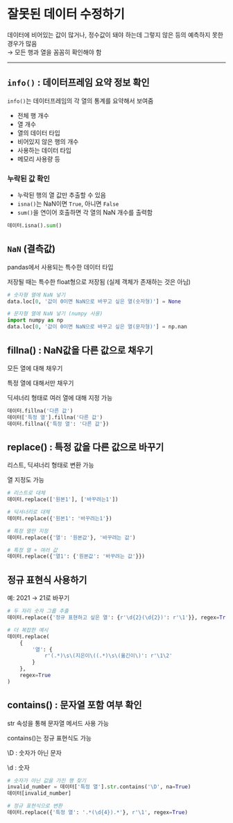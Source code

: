 # 잘못된 데이터 수정하기

데이터에 비어있는 값이 많거나, 정수값이 돼야 하는데 그렇지 않은 등의 예측하지 못한 경우가 많음  
→ 모든 행과 열을 꼼꼼히 확인해야 함

---

## `info()` : 데이터프레임 요약 정보 확인

`info()`는 데이터프레임의 각 열의 통계를 요약해서 보여줌  
- 전체 행 개수  
- 열 개수  
- 열의 데이터 타입  
- 비어있지 않은 행의 개수  
- 사용하는 데이터 타입  
- 메모리 사용량 등  

### 누락된 값 확인

- 누락된 행의 열 값만 추출할 수 있음  
- `isna()`는 NaN이면 `True`, 아니면 `False`  
- `sum()`을 연이어 호출하면 각 열의 NaN 개수를 출력함

```python
데이터.isna().sum()
```

## `NaN` (결측값)
pandas에서 사용되는 특수한 데이터 타입

저장될 때는 특수한 float형으로 저장됨 (실제 객체가 존재하는 것은 아님)

```python
# 숫자형 열에 NaN 넣기
data.loc[0, '값이 0이면 NaN으로 바꾸고 싶은 열(숫자형)'] = None

# 문자형 열에 NaN 넣기 (numpy 사용)
import numpy as np
data.loc[0, '값이 0이면 NaN으로 바꾸고 싶은 열(문자형)'] = np.nan
```

## fillna() : NaN값을 다른 값으로 채우기
모든 열에 대해 채우기

특정 열에 대해서만 채우기

딕셔너리 형태로 여러 열에 대해 지정 가능
```python
데이터.fillna('다른 값')
데이터['특정 열'].fillna('다른 값')
데이터.fillna({'특정 열': '다른 값'})
```
## replace() : 특정 값을 다른 값으로 바꾸기
리스트, 딕셔너리 형태로 변환 가능

열 지정도 가능

```python
# 리스트로 대체
데이터.replace(['원본1'], ['바꾸려는1'])

# 딕셔너리로 대체
데이터.replace({'원본1': '바꾸려는1'})

# 특정 열만 지정
데이터.replace({'열': '원본값'}, '바꾸려는 값')

# 특정 열 + 여러 값
데이터.replace({'열1': {'원본값': '바꾸려는 값'}})
```

## 정규 표현식 사용하기
예: 2021 → 21로 바꾸기
```python
# 두 자리 숫자 그룹 추출
데이터.replace({'정규 표현하고 싶은 열': {r'\d{2}(\d{2})': r'\1'}}, regex=True)

# 더 복잡한 예시
데이터.replace(
    {
        '열': {
            r'(.*)\s\(지은이\((.*)\s\(옮긴이\)': r'\1\2'
        }
    }, 
    regex=True
)
```

## contains() : 문자열 포함 여부 확인
str 속성을 통해 문자열 메서드 사용 가능

contains()는 정규 표현식도 가능

\D : 숫자가 아닌 문자

\d : 숫자

```python
# 숫자가 아닌 값을 가진 행 찾기
invalid_number = 데이터['특정 열'].str.contains('\D', na=True)
데이터[invalid_number]

# 정규 표현식으로 변환
데이터.replace({'특정 열': '.*(\d{4}).*'}, r'\1', regex=True)
```
